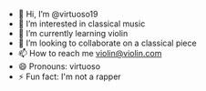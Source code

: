 - 👋 Hi, I’m @virtuoso19
- 👀 I’m interested in classical music
- 🌱 I’m currently learning violin
- 💞️ I’m looking to collaborate on a classical piece
- 📫 How to reach me violin@violin.com
- 😄 Pronouns: virtuoso
- ⚡ Fun fact: I'm not a rapper

<!---
virtuoso19/virtuoso19 is a ✨ special ✨ repository because its `README.md` (this file) appears on your GitHub profile.
You can click the Preview link to take a look at your changes.
--->
